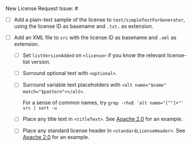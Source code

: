 New License Request Issue: #

- [ ] Add a plain-text sample of the license to `test/simpleTestForGenerator`, using the license ID as basename and `.txt.` as extension.

- [ ] Add an XML file to `src` with the license ID as basename and `.xml` as extension.

  - [ ] Set `listVersionAdded` on `<license>` if you know the relevant license-list version.

  - [ ] Surround optional text with `<optional>`.

  - [ ] Surround variable text placeholders with `<alt name="$name" match="$pattern"></alt>`.

    For a sense of common names, try `grep -rhoE 'alt name="[^"]+"' src | sort -u`

  - [ ] Place any title text in `<titleText>`.  See [Apache 2.0](/src/Apache-2.0.xml) for an example.

  - [ ] Place any standard license header in `<standardLicenseHeader>`.  See [Apache 2.0](/src/Apache-2.0.xml) for an example.
